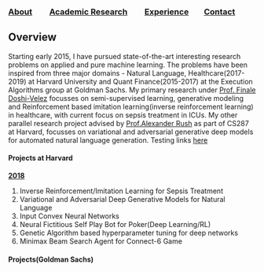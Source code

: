 ### [About](README.md) &nbsp;&nbsp;&nbsp;     [Academic Research](RESEARCH.md) &nbsp;&nbsp;&nbsp;     [Experience](EXPERIENCE.md)&nbsp;&nbsp;&nbsp;      [Contact](CONTACT.md)

## Overview
Starting early 2015, I have pursued state-of-the-art interesting research problems on applied and pure machine learning. The problems have been inspired from three major domains - Natural Language, Healthcare(2017-2019) at Harvard University and Quant Finance(2015-2017) at the Execution Algorithms group at Goldman Sachs.  My primary research under [Prof. Finale Doshi-Velez](https://finale.seas.harvard.edu/) focusses on semi-supervised learning, generative modeling and Reinforcement based imitation learning(inverse reinforcement learning) in healthcare, with current focus on sepsis treatment in ICUs. My other parallel research project advised by [Prof.Alexander Rush](http://people.seas.harvard.edu/~srush/) as part of CS287 at Harvard, focusses on variational and adversarial generative deep models for automated natural language generation. Testing links [here](#projects-at-harvard)

#### Projects at Harvard 
<b><u>2018</u></b>
1. Inverse Reinforcement/Imitation Learning for Sepsis Treatment
2. Variational and Adversarial Deep Generative Models for Natural Language
3. Input Convex Neural Networks
4. Neural Fictitious Self Play Bot for Poker(Deep Learning/RL)
5. Genetic Algorithm based hyperparameter tuning for deep networks
6. Minimax Beam Search Agent for Connect-6 Game

#### Projects(Goldman Sachs)
